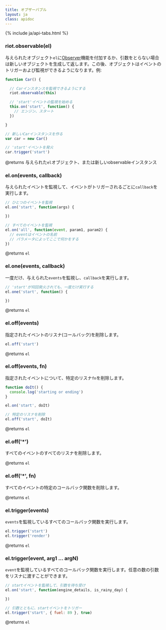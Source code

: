```yaml
---
title: オブザーバブル
layout: ja
class: apidoc
---
```


{% include ja/api-tabs.html %}


### <a name="constructor"></a> riot.observable(el)

与えられたオブジェクト`el`に[Observer](https://ja.wikipedia.org/wiki/Observer_パターン)機能を付加するか、引数をとらない場合は新しいオブジェクトを生成して返します。この後、オブジェクトはイベントのトリガーおよび監視ができるようになります。例:

``` js
function Car() {

  // Carインスタンスを監視できるようにする
  riot.observable(this)

  // 'start'イベントの監視を始める
  this.on('start', function() {
    // エンジン、スタート
  })

}

// 新しいCarインスタンスを作る
var car = new Car()

// 'start'イベントを発火
car.trigger('start')
```

@returns 与えられた`el`オブジェクト、または新しいobservableインスタンス

### <a name="on"></a> el.on(events, callback)

与えられたイベントを監視して、イベントがトリガーされるごとに`callback`を実行します。

``` js
// ひとつのイベントを監視
el.on('start', function(args) {

})

// すべてのイベントを監視
el.on('all', function(event, param1, param2) {
  // eventはイベントの名前
  // パラメータによってここで何かをする
})

```

@returns `el`

### <a name="one"></a> el.one(events, callback)

一度だけ、与えられた`events`を監視し、`callback`を実行します。

``` js
// 'start'が何回発火されても、一度だけ実行する
el.one('start', function() {

})
```

@returns `el`

### <a name="off"></a> el.off(events)

指定されたイベントのリスナ(コールバック)を削除します。

``` js
el.off('start')
```

@returns `el`

### <a name="off-fn"></a> el.off(events, fn)

指定されたイベントについて、特定のリスナ`fn`を削除します。

``` js
function doIt() {
  console.log('starting or ending')
}

el.on('start', doIt)

// 特定のリスナを削除
el.off('start', doIt)
```

@returns `el`

### <a name="off-all"></a> el.off('*')

すべてのイベントのすべてのリスナを削除します。

@returns `el`

### <a name="off-all-fn"></a> el.off('*', fn)

すべてのイベントの特定のコールバック関数を削除します。

@returns `el`

### <a name="trigger"></a> el.trigger(events)

`events`を監視しているすべてのコールバック関数を実行します。

``` js
el.trigger('start')
el.trigger('render')
```

@returns `el`

### <a name="trigger-args"></a> el.trigger(event, arg1 ... argN)

`event`を監視しているすべてのコールバック関数を実行します。任意の数の引数をリスナに渡すことができます。

``` js
// startイベントを監視して、引数を待ち受け
el.on('start', function(engine_details, is_rainy_day) {

})

// 引数とともに、startイベントをトリガー
el.trigger('start', { fuel: 89 }, true)

```

@returns `el`
